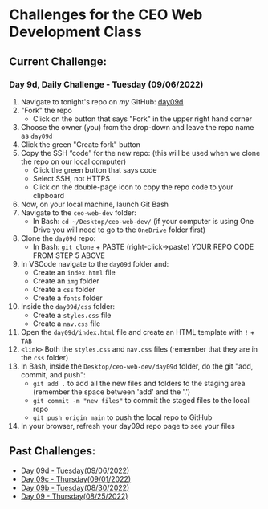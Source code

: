 # Challenges for the CEO Web Development Class #

## Current Challenge: ##
### Day 9d, Daily Challenge - Tuesday (09/06/2022) ###
1. Navigate to tonight's repo on _my_ GitHub: [day09d](https://github.com/zeromile/day09d)
2. "Fork" the repo
    - Click on the button that says "Fork" in the upper right hand corner
3. Choose the owner (you) from the drop-down and leave the repo name as `day09d`
4. Click the green "Create fork" button
5. Copy the SSH “code” for the new repo: (this will be used when we clone the repo on our local computer)
    - Click the green button that says code
    - Select SSH, not HTTPS
    - Click on the double-page icon to copy the repo code to your clipboard
5. Now, on your local machine, launch Git Bash
6. Navigate to the `ceo-web-dev` folder:
    - In Bash: `cd ~/Desktop/ceo-web-dev/` (if your computer is using One Drive you will need to go to the `OneDrive` folder first)
5. Clone the `day09d` repo:
    - In Bash: `git clone` + PASTE (right-click->paste) YOUR REPO CODE FROM STEP 5 ABOVE
6. In VSCode navigate to the `day09d` folder and:
    - Create an `index.html` file 
    - Create an `img` folder
    - Create a `css` folder
    - Create a `fonts` folder
7. Inside the `day09d/css` folder: 
    - Create a `styles.css` file
    - Create a `nav.css` file
8. Open the `day09d/index.html` file and create an HTML template with `!` + `TAB`
9. `<link>` Both the `styles.css` and `nav.css` files (remember that they are in the `css` folder)
10. In Bash, inside the `Desktop/ceo-web-dev/day09d` folder, do the git "add, commit, and push":
    - `git add .` to add all the new files and folders to the staging area (remember the space between 'add' and the '.')
    - `git commit -m "new files"` to commit the staged files to the local repo
    - `git push origin main` to push the local repo to GitHub
11. In your browser, refresh your day09d repo page to see your files

## Past Challenges: ##
- [Day 09d - Tuesday(09/06/2022)](https://github.com/zeromile/ceo-challenges/tree/day09c)
- [Day 09c - Thursday(09/01/2022)](https://github.com/zeromile/ceo-challenges/tree/day09c)
- [Day 09b - Tuesday(08/30/2022)](https://github.com/zeromile/ceo-challenges/tree/day09b)
- [Day 09 - Thursday(08/25/2022)](https://github.com/zeromile/ceo-challenges/tree/day09)
